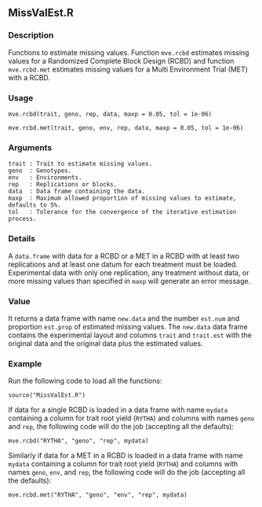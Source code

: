 MissValEst.R
------------

### Description

Functions to estimate missing values.
Function `mve.rcbd` estimates missing values for a Randomized Complete Block Design (RCBD) and
function `mve.rcbd.met` estimates missing values for a Multi Environment Trial (MET) with a RCBD.

### Usage

```{r eval=F}
mve.rcbd(trait, geno, rep, data, maxp = 0.05, tol = 1e-06)
```
```{r eval=F}
mve.rcbd.met(trait, geno, env, rep, data, maxp = 0.05, tol = 1e-06)
```

### Arguments

```
trait : Trait to estimate missing values.
geno  : Genotypes.
env   : Environments.
rep   : Replications or blocks.
data  : Data frame containing the data.
maxp  : Maximum allowed proportion of missing values to estimate, defaults to 5%. 
tol   : Tolerance for the convergence of the iterative estimation process.
```

### Details

A `data.frame` with data for a RCBD or a MET in a RCBD with at least two replications
and at least one datum for each treatment must be loaded. Experimental data
with only one replication, any treatment without data, or more missing values than
specified in `maxp` will generate an error message.

### Value

It returns a data frame with name `new.data` and the number `est.num` and proportion `est.prop`
of estimated missing values.  The `new.data` data frame contains the experimental layout and
columns `trait` and `trait.est` with the original data and the original data plus the
estimated values.

### Example

Run the following code to load all the functions:

```{r eval=F}
source("MissValEst.R")
```

If data for a single RCBD is loaded in a data frame with name `mydata` containing a
column for trait root yield (`RYTHA`) and columns with names `geno` and `rep`, the following
code will do the job (accepting all the defaults):
```{r eval=F}
mve.rcbd("RYTHA", "geno", "rep", mydata)
```

Similarly if data for a MET in a RCBD is loaded in a data frame with name `mydata`
containing a column for trait root yield (`RYTHA`) and columns with names `geno`, `env`,
and `rep`, the following code will do the job (accepting all the defaults):
```{r eval=F}
mve.rcbd.met("RYTHA", "geno", "env", "rep", mydata)
```
